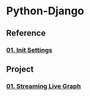 # Python-Django

## Reference

### [01. Init Settings](https://github.com/naddongddong/Python-Django/tree/main/Reference/01.%20Init%20Settings)

## Project

### [01. Streaming Live Graph](https://github.com/naddongddong/Python-Django/tree/main/project/01.%20Streaming%20Live%20Graph)
